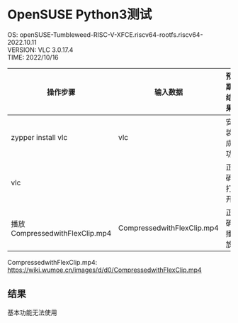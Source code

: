 # OpenSUSE Python3测试

OS: openSUSE-Tumbleweed-RISC-V-XFCE.riscv64-rootfs.riscv64-2022.10.11  
VERSION: VLC 3.0.17.4  
TIME: 2022/10/16  

| 操作步骤                                 | 输入数据                       | 预期结果                      | 实际结果                      | 测试结果  | 附件              |
| --------------------------------------- | ---------------------------- | ---------------------------- | ---------------------------- | -------- | ---------------- |
| zypper install vlc                      | vlc                          | 安装成功                      | 安装成功                      | 成功      | install.png      |
| vlc                                     |                              | 正确打开                      | 正确打开                      | 成功      | start.png        |
| 播放CompressedwithFlexClip.mp4           | CompressedwithFlexClip.mp4   | 正确播放                      | 播放失败                      | 失败      | mp4.png          |

CompressedwithFlexClip.mp4: https://wiki.wumoe.cn/images/d/d0/CompressedwithFlexClip.mp4

## 结果

基本功能无法使用
